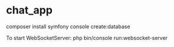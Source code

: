 # chat_app

composer install
symfony console create:database

To start WebSocketServer: php bin/console run:websocket-server
